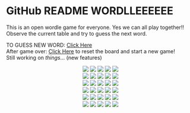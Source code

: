 # GitHub README WORDLLEEEEEE

This is an open wordle game for everyone. Yes we can all play together!!
Observe the current table and try to guess the next word.<br>

TO GUESS NEW WORD: [Click Here](https://github.com/pratyushgguptaa/pratyushgguptaa/issues/new?body=Just+enter+a+5+letter+word+in+the+title+after+%22WORDLE%3A+%22+and+click+%22Submit+new+issue%22.+You+don%27t+need+to+do+anything+else+%3AD&title=WORDLE%3A+) 
<br>
After game over: [Click Here](https://github.com/pratyushgguptaa/pratyushgguptaa/issues/new?title=WORDLE%3A+START+NEW+GAME&body=Dont+change+the+title.+If+the+game+is+over+new+game+will+be+loaded) to reset the board and start a new game!
<br>
Still working on *things*... (new features)

<!-- BOARD START --><div align="center">&nbsp;<img src="https://via.placeholder.com/75/b59f3b/f?text=A">&nbsp;<img src="https://via.placeholder.com/75/3a3a3c/f?text=D">&nbsp;<img src="https://via.placeholder.com/75/3a3a3c/f?text=I">&nbsp;<img src="https://via.placeholder.com/75/3a3a3c/f?text=E">&nbsp;<img src="https://via.placeholder.com/75/3a3a3c/f?text=U"><br>&nbsp;<img src="https://via.placeholder.com/75/3a3a3c/f?text=S">&nbsp;<img src="https://via.placeholder.com/75/3a3a3c/f?text=P">&nbsp;<img src="https://via.placeholder.com/75/3a3a3c/f?text=O">&nbsp;<img src="https://via.placeholder.com/75/3a3a3c/f?text=R">&nbsp;<img src="https://via.placeholder.com/75/3a3a3c/f?text=T"><br>&nbsp;<img src="https://via.placeholder.com/75/3a3a3c/f?text=F">&nbsp;<img src="https://via.placeholder.com/75/538d4e/f?text=A">&nbsp;<img src="https://via.placeholder.com/75/3a3a3c/f?text=N">&nbsp;<img src="https://via.placeholder.com/75/3a3a3c/f?text=C">&nbsp;<img src="https://via.placeholder.com/75/3a3a3c/f?text=Y"><br>&nbsp;<img src="https://via.placeholder.com/75/538d4e/f?text=G">&nbsp;<img src="https://via.placeholder.com/75/538d4e/f?text=A">&nbsp;<img src="https://via.placeholder.com/75/3a3a3c/f?text=Z">&nbsp;<img src="https://via.placeholder.com/75/538d4e/f?text=A">&nbsp;<img src="https://via.placeholder.com/75/b59f3b/f?text=L"><br>&nbsp;<img src="https://via.placeholder.com/75/538d4e/f?text=G">&nbsp;<img src="https://via.placeholder.com/75/538d4e/f?text=A">&nbsp;<img src="https://via.placeholder.com/75/538d4e/f?text=L">&nbsp;<img src="https://via.placeholder.com/75/538d4e/f?text=A">&nbsp;<img src="https://via.placeholder.com/75/3a3a3c/f?text=X"><br>&nbsp;<img src="https://via.placeholder.com/75/538d4e/f?text=G">&nbsp;<img src="https://via.placeholder.com/75/538d4e/f?text=A">&nbsp;<img src="https://via.placeholder.com/75/538d4e/f?text=L">&nbsp;<img src="https://via.placeholder.com/75/538d4e/f?text=A">&nbsp;<img src="https://via.placeholder.com/75/538d4e/f?text=H"><br></div>
<!-- BOARD END -->
